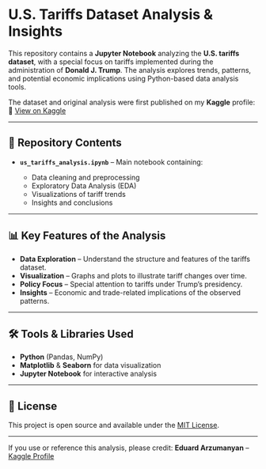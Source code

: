 # U.S. Tariffs Dataset Analysis & Insights

This repository contains a **Jupyter Notebook** analyzing the **U.S. tariffs dataset**, with a special focus on tariffs implemented during the administration of **Donald J. Trump**. The analysis explores trends, patterns, and potential economic implications using Python-based data analysis tools.

The dataset and original analysis were first published on my **Kaggle** profile:
🔗 [View on Kaggle](https://www.kaggle.com/code/eduardarzumanyan/u-s-tariffs-dataset-analysis-insights)

---

## 📂 Repository Contents

* **`us_tariffs_analysis.ipynb`** – Main notebook containing:

  * Data cleaning and preprocessing
  * Exploratory Data Analysis (EDA)
  * Visualizations of tariff trends
  * Insights and conclusions

---

## 📊 Key Features of the Analysis

* **Data Exploration** – Understand the structure and features of the tariffs dataset.
* **Visualization** – Graphs and plots to illustrate tariff changes over time.
* **Policy Focus** – Special attention to tariffs under Trump’s presidency.
* **Insights** – Economic and trade-related implications of the observed patterns.

---

## 🛠️ Tools & Libraries Used

* **Python** (Pandas, NumPy)
* **Matplotlib** & **Seaborn** for data visualization
* **Jupyter Notebook** for interactive analysis

---



## 📜 License

This project is open source and available under the [MIT License](LICENSE).

---

If you use or reference this analysis, please credit:
**Eduard Arzumanyan** – [Kaggle Profile](https://www.kaggle.com/eduardarzumanyan)
